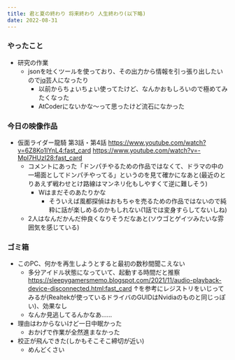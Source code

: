 ```yaml
---
title: 君と夏の終わり 将来終わり 人生終わり(以下略)
date: 2022-08-31
---
```


### やったこと
+ 研究の作業
  + jsonを吐くツールを使っており、その出力から情報を引っ張り出したいので[jq](https://stedolan.github.io/jq/)芸人になったり
    + 以前からちょいちょい使ってたけど、なんかおもしろいので極めてみたくなった
    + AtCoderにないかな～って思ったけど流石になかった

### 今日の映像作品
+ 仮面ライダー龍騎 第3話・第4話 <https://www.youtube.com/watch?v=6Z8Ko1lYnL4:fast_card> <https://www.youtube.com/watch?v=-MpI7HUzI28:fast_card>
  + コメントにあった「ドンパチやるための作品ではなくて、ドラマの中の一場面としてドンパチやってる」というのを見て確かになあと(最近のとりあえず戦わせとけ路線はマンネリ化もしやすくて逆に難しそう)
    + Wはまだそのあたりかな 
      + そういえば風都探偵はおもちゃを売るための作品ではないので純粋に話が楽しめるのかもしれない(1話では変身すらしてないしね)
  + 2人はなんだかんだ仲良くなりそうだなあと(ソウゴとゲイツみたいな雰囲気を感じている)

### ゴミ箱
+ このPC、何かを再生しようとすると最初の数秒間聞こえない
  + 多分アイドル状態になっていて、起動する時間だと推察
  <https://sleepygamersmemo.blogspot.com/2021/11/audio-playback-device-disconnected.html:fast_card>
  ↑を参考にレジストリをいじってみるが(Realtekが使っているドライバのGUIDはNvidiaのものと同じっぽい)、効果なし
  + なんか見逃してるんかなあ……
+ 理由はわからないけど一日中眠かった
  + おかげで作業が全然進まなかった
+ 校正が飛んできた(しかもそこそこ締切が近い)
  + めんどくさい
